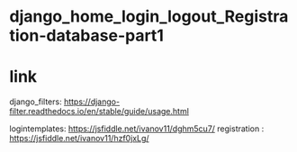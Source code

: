 # django_home_login_logout_Registration-database-part1


# link
django_filters: https://django-filter.readthedocs.io/en/stable/guide/usage.html

logintemplates: https://jsfiddle.net/ivanov11/dghm5cu7/
registration : https://jsfiddle.net/ivanov11/hzf0jxLg/
